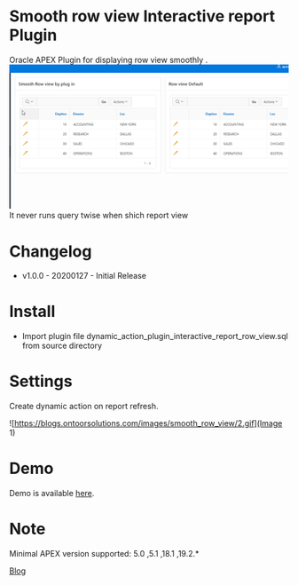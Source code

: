 # Smooth row view Interactive report Plugin
Oracle APEX Plugin for displaying row view smoothly .
<img src="https://raw.githubusercontent.com/ashishtheapexian/Interactive_report/master/Preview.gif"><br>
It never runs query twise when shich report view

# Changelog

- v1.0.0 - 20200127 - Initial Release


# Install
- Import plugin file dynamic_action_plugin_interactive_report_row_view.sql from source directory

# Settings
Create dynamic action on report refresh.

![https://blogs.ontoorsolutions.com/images/smooth_row_view/2.gif](Image 1)

# Demo

Demo is available [here](https://apex.oracle.com/pls/apex/f?p=93690:6:). 

 # Note

 Minimal APEX version supported: 5.0 ,5.1  ,18.1  ,19.2.*   

<a href="https://blogs.ontoorsolutions.com/post/smooth_row_view_ir/">Blog</a>
